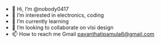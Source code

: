- 👋 Hi, I’m @nobody0417
- 👀 I’m interested in electronics, coding
- 🌱 I’m currently learning
- 💞️ I’m looking to collaborate on vlsi design 
- 📫 How to reach me Gmail pavanthatipamula6@gmail.com 

<!---
nobody0417/nobody0417 is a ✨ special ✨ repository because its `README.md` (this file) appears on your GitHub profile.
You can click the Preview link to take a look at your changes.
--->
